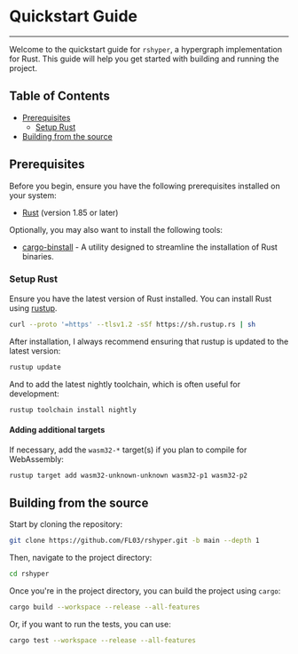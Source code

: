 # Quickstart Guide

***

Welcome to the quickstart guide for `rshyper`, a hypergraph implementation for Rust. This guide will help you get started with building and running the project.

## Table of Contents

- [Prerequisites](#prerequisites)
  - [Setup Rust](#setup-rust)
- [Building from the source](#building-from-the-source)

## Prerequisites

Before you begin, ensure you have the following prerequisites installed on your system:

- [Rust](https://www.rust-lang.org/) (version 1.85 or later)

Optionally, you may also want to install the following tools:

- [cargo-binstall](https://github.com/cargo-bins/cargo-binstall) - A utility designed to streamline the installation of Rust binaries.

### Setup Rust

Ensure you have the latest version of Rust installed. You can install Rust using [rustup](https://rustup.rs/).

```bash
curl --proto '=https' --tlsv1.2 -sSf https://sh.rustup.rs | sh
```

After installation, I always recommend ensuring that rustup is updated to the latest version:

```bash
rustup update
```

And to add the latest nightly toolchain, which is often useful for development:

```bash
rustup toolchain install nightly
```

#### Adding additional targets

If necessary, add the `wasm32-*` target(s) if you plan to compile for WebAssembly:

```bash
rustup target add wasm32-unknown-unknown wasm32-p1 wasm32-p2
```

## Building from the source

Start by cloning the repository:

```bash
git clone https://github.com/FL03/rshyper.git -b main --depth 1
```

Then, navigate to the project directory:

```bash
cd rshyper
```

Once you're in the project directory, you can build the project using `cargo`:

```bash
cargo build --workspace --release --all-features
```

Or, if you want to run the tests, you can use:

```bash
cargo test --workspace --release --all-features
```
